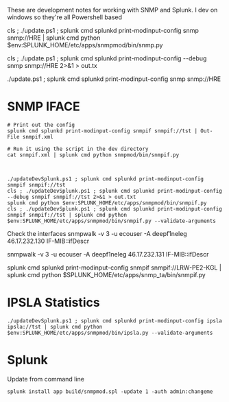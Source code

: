 These are development notes for working with SNMP and Splunk.  I dev on windows so they're all Powershell based

cls ; ./update.ps1 ; splunk cmd splunkd print-modinput-config snmp snmp://HRE | splunk cmd python $env:SPLUNK_HOME/etc/apps/snmpmod/bin/snmp.py

cls ; ./update.ps1 ; splunk cmd splunkd print-modinput-config --debug snmp snmp://HRE 2>&1 > out.tx

./update.ps1 ; splunk cmd splunkd print-modinput-config snmp snmp://HRE



SNMP IFACE
==========

    # Print out the config
    splunk cmd splunkd print-modinput-config snmpif snmpif://tst | Out-File snmpif.xml

    # Run it using the script in the dev directory
    cat snmpif.xml | splunk cmd python snmpmod/bin/snmpif.py



    ./updateDevSplunk.ps1 ; splunk cmd splunkd print-modinput-config snmpif snmpif://tst
    cls ; ./updateDevSplunk.ps1 ; splunk cmd splunkd print-modinput-config --debug snmpif snmpif://tst 2>&1 > out.txt
    splunk cmd python $env:SPLUNK_HOME/etc/apps/snmpmod/bin/snmpif.py
    cls ; ./updateDevSplunk.ps1 ; splunk cmd splunkd print-modinput-config snmpif snmpif://tst | splunk cmd python $env:SPLUNK_HOME/etc/apps/snmpmod/bin/snmpif.py --validate-arguments



Check the interfaces
snmpwalk -v 3 -u ecouser -A deepf1neleg 46.17.232.130  IF-MIB::ifDescr

snmpwalk -v 3 -u ecouser -A deepf1neleg 46.17.232.131 IF-MIB::ifDescr



splunk cmd splunkd print-modinput-config snmpif snmpif://LRW-PE2-KGL | splunk cmd python $SPLUNK_HOME/etc/apps/snmp_ta/bin/snmpif.py

IPSLA Statistics
================

    ./updateDevSplunk.ps1 ; splunk cmd splunkd print-modinput-config ipsla ipsla://tst | splunk cmd python $env:SPLUNK_HOME/etc/apps/snmpmod/bin/ipsla.py --validate-arguments



Splunk
======
Update from command line

    splunk install app build/snmpmod.spl -update 1 -auth admin:changeme
